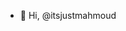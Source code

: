 - 👋 Hi, @itsjustmahmoud

<!---
itsjustmahmoud/itsjustmahmoud is a ✨ special ✨ repository because its `README.md` (this file) appears on your GitHub profile.
You can click the Preview link to take a look at your changes.
--->
